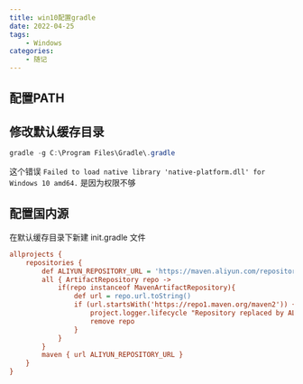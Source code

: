 ```yaml
---
title: win10配置gradle
date: 2022-04-25
tags: 
    - Windows
categories: 
    - 随记
---
```


## 配置PATH

## 修改默认缓存目录

```powershell
gradle -g C:\Program Files\Gradle\.gradle
```

这个错误 `Failed to load native library 'native-platform.dll' for Windows 10 amd64.` 是因为权限不够

## 配置国内源

在默认缓存目录下新建 init.gradle 文件

```ini
allprojects {
    repositories {
        def ALIYUN_REPOSITORY_URL = 'https://maven.aliyun.com/repository/public'
        all { ArtifactRepository repo ->
            if(repo instanceof MavenArtifactRepository){
                def url = repo.url.toString()
                if (url.startsWith('https://repo1.maven.org/maven2')) {
                    project.logger.lifecycle "Repository replaced by ALIYUN_REPOSITORY_URL."
                    remove repo
                }
            }
        }
        maven { url ALIYUN_REPOSITORY_URL }
    }
}
```